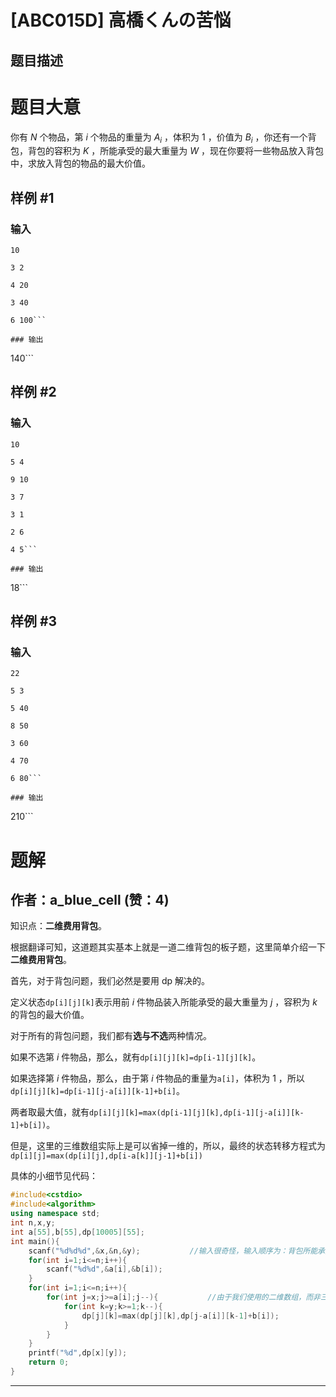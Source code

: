 # [ABC015D] 高橋くんの苦悩

## 题目描述

# 题目大意

你有 $N$ 个物品，第 $i$ 个物品的重量为 $A_i$ ，体积为 $1$ ，价值为 $B_i$ ，你还有一个背包，背包的容积为 $K$ ，所能承受的最大重量为 $W$ ，现在你要将一些物品放入背包中，求放入背包的物品的最大价值。

## 样例 #1

### 输入

```
10
3 2
4 20
3 40
6 100```

### 输出

```
140```

## 样例 #2

### 输入

```
10
5 4
9 10
3 7
3 1
2 6
4 5```

### 输出

```
18```

## 样例 #3

### 输入

```
22
5 3
5 40
8 50
3 60
4 70
6 80```

### 输出

```
210```

# 题解

## 作者：a_blue_cell (赞：4)

知识点：**二维费用背包**。

根据翻译可知，这道题其实基本上就是一道二维背包的板子题，这里简单介绍一下**二维费用背包**。

首先，对于背包问题，我们必然是要用 dp 解决的。

定义状态`dp[i][j][k]`表示用前 $i$ 件物品装入所能承受的最大重量为 $j$ ，容积为 $k$ 的背包的最大价值。

对于所有的背包问题，我们都有**选与不选**两种情况。

如果不选第 $i$ 件物品，那么，就有`dp[i][j][k]=dp[i-1][j][k]`。

如果选择第 $i$ 件物品，那么，由于第 $i$ 件物品的重量为`a[i]`，体积为 $1$ ，所以`dp[i][j][k]=dp[i-1][j-a[i]][k-1]+b[i]`。

两者取最大值，就有`dp[i][j][k]=max(dp[i-1][j][k],dp[i-1][j-a[i]][k-1]+b[i])`。

但是，这里的三维数组实际上是可以省掉一维的，所以，最终的状态转移方程式为`dp[i][j]=max(dp[i][j],dp[i-a[k]][j-1]+b[i])`

具体的小细节见代码：

```cpp
#include<cstdio>
#include<algorithm>
using namespace std;
int n,x,y;
int a[55],b[55],dp[10005][55];
int main(){
	scanf("%d%d%d",&x,&n,&y);			//输入很奇怪，输入顺序为：背包所能承受的最大重量，物品数量，背包容积
	for(int i=1;i<=n;i++){
		scanf("%d%d",&a[i],&b[i]);			
	}
	for(int i=1;i<=n;i++){
		for(int j=x;j>=a[i];j--){			//由于我们使用的二维数组，而非三维，所以需要倒着枚举，避免出现叠加的状况
			for(int k=y;k>=1;k--){
				dp[j][k]=max(dp[j][k],dp[j-a[i]][k-1]+b[i]);
			}
		}
	}
	printf("%d",dp[x][y]);
	return 0;
}
```

---

